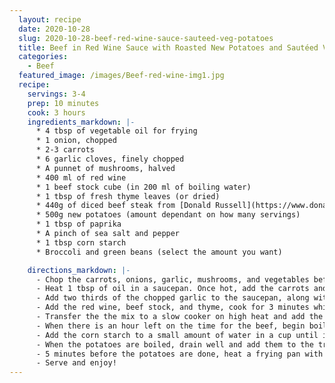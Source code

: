 ```yaml
---
  layout: recipe
  date: 2020-10-28
  slug: 2020-10-28-beef-red-wine-sauce-sauteed-veg-potatoes
  title: Beef in Red Wine Sauce with Roasted New Potatoes and Sautéed Vegetables
  categories:
    - Beef
  featured_image: /images/Beef-red-wine-img1.jpg
  recipe:
    servings: 3-4
    prep: 10 minutes
    cook: 3 hours
    ingredients_markdown: |-
      * 4 tbsp of vegetable oil for frying
      * 1 onion, chopped
      * 2-3 carrots
      * 6 garlic cloves, finely chopped
      * A punnet of mushrooms, halved
      * 400 ml of red wine 
      * 1 beef stock cube (in 200 ml of boiling water)
      * 1 tbsp of fresh thyme leaves (or dried)
      * 440g of diced beef steak from [Donald Russell](https://www.donaldrussell.com/diced-beef-steak.html)
      * 500g new potatoes (amount dependant on how many servings)
      * 1 tbsp of paprika
      * A pinch of sea salt and pepper
      * 1 tbsp corn starch
      * Broccoli and green beans (select the amount you want)

    directions_markdown: |-
      - Chop the carrots, onions, garlic, mushrooms, and vegetables before cooking.
      - Heat 1 tbsp of oil in a saucepan. Once hot, add the carrots and onions. Stir continuously on a medium heat for 4 minutes.
      - Add two thirds of the chopped garlic to the saucepan, along with the chopped mushrooms and stir for another minute.
      - Add the red wine, beef stock, and thyme, cook for 3 minutes whilst maintaining a medium heat.
      - Transfer the the mix to a slow cooker on high heat and add the diced beef. This will need to cook for 3 hours.
      - When there is an hour left on the time for the beef, begin boiling the new potatoes in cold water on a high heat for approximately 15 minutes. While the potatoes are cooking heat the oven to 200 degrees and add 3 tbsp of oil to a baking tray and allow it to heat on its own in the oven.
      - Add the corn starch to a small amount of water in a cup until it turns to a paste. Add this mixture to the slow cooker and stir in. This will thicken the sauce slightly.
      - When the potatoes are boiled, drain well and add them to the tray of hot oil (being careful not to splash yourself!). Season with salt, pepper, and paprika. Give them a good shake and put them back in the oven for 30 minutes.
      - 5 minutes before the potatoes are done, heat a frying pan with a tiny amount of vegetable oil. Once hot, add the broccoli and green beans with the remaining garlic. Sautée for approximately 5 minutes or to taste. 
      - Serve and enjoy!
---
```



